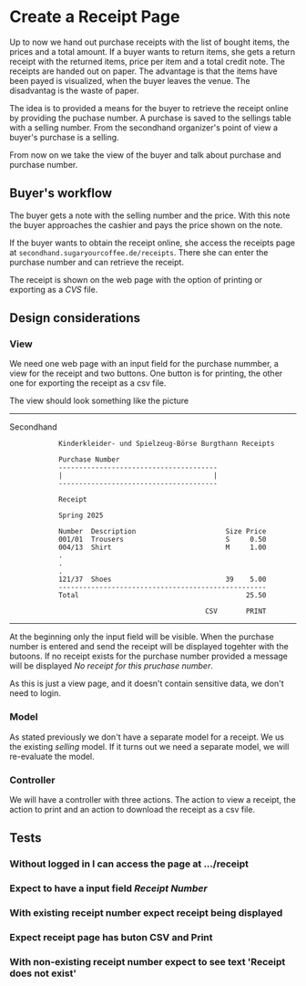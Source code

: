 Create a Receipt Page 
=====================

Up to now we hand out purchase receipts with the list of bought items, the
prices and a total amount. If a buyer wants to return items, she gets a return
receipt with the returned items, price per item and a total credit note. The
receipts are handed out on paper. The advantage is that the items have been
payed is visualized, when the buyer leaves the venue. The disadvantag is the
waste of paper.

The idea is to provided a means for the buyer to retrieve the receipt online by
providing the puchase number. A purchase is saved to the sellings table with a
selling number. From the secondhand organizer's point of view a buyer's purchase
is a selling.

From now on we take the view of the buyer and talk about purchase and purchase
number.

Buyer's workflow 
---------------- 

The buyer gets a note with the selling number and the price. With this note the
buyer approaches the cashier and pays the price shown on the note.

If the buyer wants to obtain the receipt online, she access the receipts page at
`secondhand.sugaryourcoffee.de/receipts`. There she can enter the purchase
number and can retrieve the receipt. 

The receipt is shown on the web page with the option of printing or exporting as
a _CVS_ file.

Design considerations 
---------------------

### View 

We need one web page with an input field for the purchase nummber, a view for
the receipt and two buttons. One button is for printing, the other one for
exporting the receipt as a csv file. 

The view should look something like the picture 

--------------------------------------------------------------------------------

Secondhand 

                Kinderkleider- und Spielzeug-Börse Burgthann Receipts 

                Purchase Number 
                ---------------------------------------
                |                                     |
                ---------------------------------------

                Receipt 
                
                Spring 2025

                Number  Description                      Size Price
                001/01  Trousers                         S     0.50
                004/13  Shirt                            M     1.00
                .
                .
                .
                121/37  Shoes                            39    5.00
                ---------------------------------------------------
                Total                                         25.50

                                                    CSV       PRINT

--------------------------------------------------------------------------------

At the beginning only the input field will be visible. When the purchase number
is entered and send the receipt will be displayed togehter with the butoons. If
no receipt exists for the purchase number provided a message will be displayed
_No receipt for this pruchase number_.

As this is just a view page, and it doesn't contain sensitive data, we don't
need to login.

### Model 

As stated previously we don't have a separate model for a receipt. We us the
existing _selling_ model. If it turns out we need a separate model, we will
re-evaluate the model.

### Controller 

We will have a controller with three actions. The action to view a receipt, the action to print and an action to download the receipt as a csv file.

Tests 
-----

### Without logged in I can access the page at .../receipt 

### Expect to have a input field _Receipt Number_ 

### With existing receipt number expect receipt being displayed 

### Expect receipt page has buton CSV and Print 

### With non-existing receipt number expect to see text 'Receipt does not exist'


